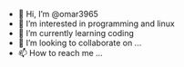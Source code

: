 - 👋 Hi, I’m @omar3965
- 👀 I’m interested in programming and linux 
- 🌱 I’m currently learning coding 
- 💞️ I’m looking to collaborate on ...
- 📫 How to reach me ...

<!---
omar3965/omar3965 is a ✨ special ✨ repository because its `README.md` (this file) appears on your GitHub profile.
You can click the Preview link to take a look at your changes.
--->
